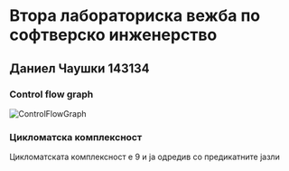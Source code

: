 # Втора лабораториска вежба по софтверско инженерство
## Даниел Чаушки 143134

### Control flow graph
![ControlFlowGraph](https://user-images.githubusercontent.com/100686106/169165719-4d08a799-bfc5-4301-aa97-220d830a40cb.png)


### Цикломатска комплексност
Цикломатската комплексност е 9 и ја одредив со предикатните јазли
